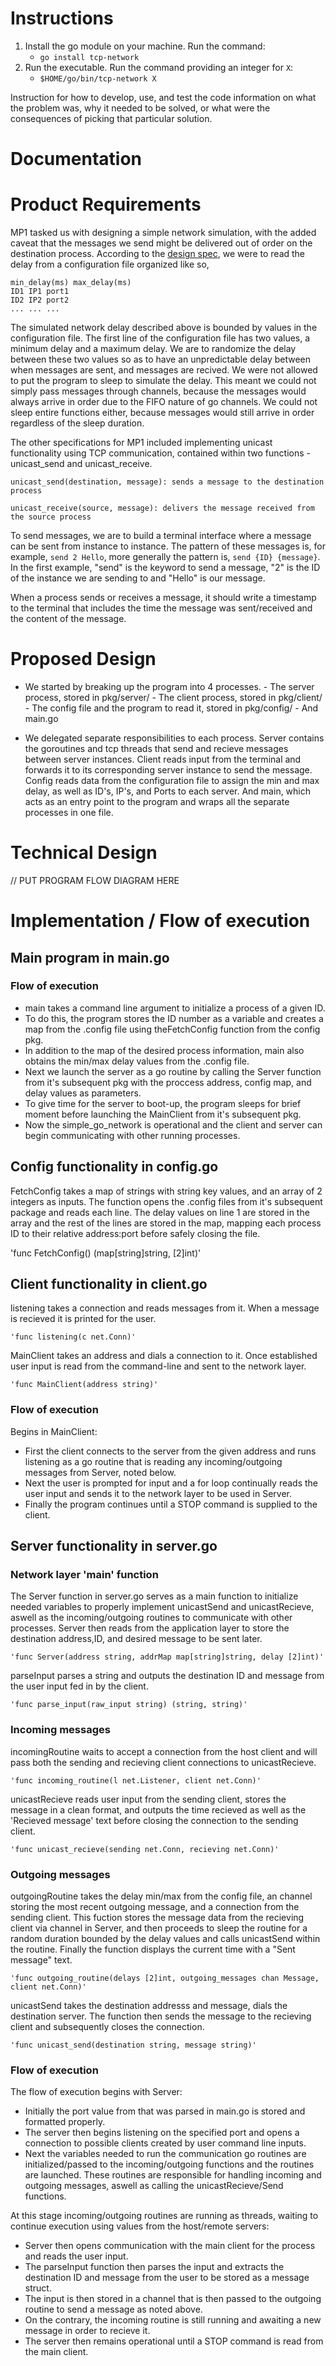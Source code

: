 # Instructions

1. Install the go module on your machine. Run the command:
   - `go install tcp-network`
2. Run the executable. Run the command providing an integer for `X`:
   - `$HOME/go/bin/tcp-network X`

Instruction for how to develop, use, and test the code
information on what the problem was, why it needed to be solved, or what were the consequences of picking that particular solution.

# Documentation

# Product Requirements

MP1 tasked us with designing a simple network simulation, with the added caveat that the messages we send might be delivered out of order on the destination process. According to the [design spec](https://docs.google.com/document/d/1qLuygCkNm5WbI_a-LBhVs95_BlTyEbFuOeM_CtxrDV0/), we were to read the delay from a configuration file organized like so,

```
min_delay(ms) max_delay(ms)
ID1 IP1 port1
ID2 IP2 port2
... ... ...
```

The simulated network delay described above is bounded by values in the configuration file. The first line of the configuration file has two values, a minimum delay and a maximum delay. We are to randomize the delay between these two values so as to have an unpredictable delay between when messages are sent, and messages are recived. We were not allowed to put the program to sleep to simulate the delay. This meant we could not simply pass messages through channels, because the messages would always arrive in order due to the FIFO nature of go channels. We could not sleep entire functions either, because messages would still arrive in order regardless of the sleep duration.

The other specifications for MP1 included implementing unicast functionality using TCP communication, contained within two functions - unicast_send and unicast_receive.

`unicast_send(destination, message): sends a message to the destination process`

`unicast_receive(source, message): delivers the message received from the source process`

To send messages, we are to build a terminal interface where a message can be sent from instance to instance. The pattern of these messages is, for example, `send 2 Hello`, more generally the pattern is, `send {ID} {message}`. In the first example, "send" is the keyword to send a message, "2" is the ID of the instance we are sending to and "Hello" is our message.

When a process sends or receives a message, it should write a timestamp to the terminal that includes the time the message was sent/received and the content of the message.

# Proposed Design

- We started by breaking up the program into 4 processes. - The server process, stored in pkg/server/ - The client process, stored in pkg/client/ - The config file and the program to read it, stored in pkg/config/ - And main.go

- We delegated separate responsibilities to each process. Server contains the goroutines and tcp threads that send and recieve messages between server instances. Client reads input from the terminal and forwards it to its corresponding server instance to send the message. Config reads data from the configuration file to assign the min and max delay, as well as ID's, IP's, and Ports to each server. And main, which acts as an entry point to the program and wraps all the separate processes in one file.

# Technical Design

// PUT PROGRAM FLOW DIAGRAM HERE

# Implementation / Flow of execution

## Main program in main.go

### Flow of execution

- main takes a command line argument to initialize a process of a given ID.
- To do this, the program stores the ID number as a variable and creates a map from the .config file using theFetchConfig function from the config pkg. 
- In addition to the map of the desired process information, main also obtains the min/max delay values from the .config file.
- Next we launch the server as a go routine by calling the Server function from it's subsequent pkg with the proccess address, config map, and delay values as parameters. 
- To give time for the server to boot-up, the program sleeps for brief moment before launching the MainClient from it's subsequent pkg.
- Now the simple_go_network is operational and the client and server can begin communicating with other running processes. 

## Config functionality in config.go

FetchConfig takes a map of strings with string key values, and an array of 2 integers as inputs. The function opens the .config files from it's subsequent package and reads each line. The delay values on line 1 are stored in the array and the rest of the lines are stored in the map, mapping each process ID to their relative address:port before safely closing the file.

   'func FetchConfig() (map[string]string, [2]int)' 

## Client functionality in client.go

listening takes a connection and reads messages from it. When a message is recieved it is printed for the user.

    'func listening(c net.Conn)'

MainClient takes an address and dials a connection to it. Once established user input is read from the command-line and sent to the network layer.

    'func MainClient(address string)'
    
### Flow of execution

Begins in MainClient:

- First the client connects to the server from the given address and runs listening as a go routine that is reading any incoming/outgoing messages from Server, noted below.
- Next the user is prompted for input and a for loop continually reads the user input and sends it to the network layer to be used in Server.
- Finally the program continues until a STOP command is supplied to the client.

## Server functionality in server.go

### Network layer 'main' function

The Server function in server.go serves as a main function to initialize needed variables to properly implement unicastSend and unicastRecieve, aswell as the incoming/outgoing routines to communicate with other processes. Server then reads from the application layer to store the destination address,ID, and desired message to be sent later.

    'func Server(address string, addrMap map[string]string, delay [2]int)'
    
parseInput parses a string and outputs the destination ID and message from the user input fed in by the client.

    'func parse_input(raw_input string) (string, string)'

### Incoming messages
incomingRoutine waits to accept a connection from the host client and will pass both the sending and recieving client connections to unicastRecieve.
    
    'func incoming_routine(l net.Listener, client net.Conn)'
    
unicastRecieve reads user input from the sending client, stores the message in a clean format, and outputs the time recieved as well as the 'Recieved message' text before closing the connection to the sending client. 
    
    'func unicast_recieve(sending net.Conn, recieving net.Conn)' 

### Outgoing messages

outgoingRoutine takes the delay min/max from the config file, an channel storing the most recent outgoing message, and a connection from the sending client. This fuction stores the message data from the recieving client via channel in Server, and then proceeds to sleep the routine for a random duration bounded by the delay values and calls unicastSend within the routine.  Finally the function displays the current time with a "Sent message" text.

    'func outgoing_routine(delays [2]int, outgoing_messages chan Message, client net.Conn)' 
    
unicastSend takes the destination addresss and message, dials the destination server. The function then sends the message to the recieving client and subsequently closes the connection.

    'func unicast_send(destination string, message string)' 

### Flow of execution

The flow of execution begins with Server:

- Initially the port value from that was parsed in main.go is stored and formatted properly.
- The server then begins listening on the specified port and opens a connection to possible clients created by user command line inputs. 
- Next the variables needed to run the communication go routines are initialized/passed to the incoming/outgoing functions and the routines are launched. These routines are responsible for handling incoming and outgoing messages, aswell as calling the unicastRecieve/Send functions.

At this stage incoming/outgoing routines are running as threads, waiting to continue execution using values from the host/remote servers:

- Server then opens communication with the main client for the process and reads the user input.
- The parseInput function then parses the input and extracts the destination ID and message from the user to be stored as a message struct.
- The input is then stored in a channel that is then passed to the outgoing routine to send a message as noted above.
- On the contrary, the incoming routine is still running and awaiting a new message in order to recieve it.
- The server then remains operational until a STOP command is read from the main client.
